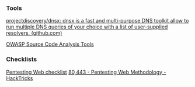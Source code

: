 ### Tools
[projectdiscovery/dnsx: dnsx is a fast and multi-purpose DNS toolkit allow to run multiple DNS queries of your choice with a list of user-supplied resolvers. (github.com)](https://github.com/projectdiscovery/dnsx)

[OWASP Source Code Analysis Tools](https://owasp.org/www-community/Source_Code_Analysis_Tools)


### Checklists
[Pentesting Web checklist](https://six2dez.gitbook.io/pentest-book/others/web-checklist?fbclid=IwAR3HNDLKTcUzjlsJlM4aNUfauRGqNF6qVvAUuhCWIo5_R-57EVAuqGJl1dU#large-scope)
[80,443 - Pentesting Web Methodology - HackTricks](https://book.hacktricks.xyz/pentesting/pentesting-web)